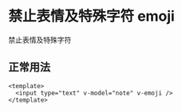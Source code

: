 # 禁止表情及特殊字符 emoji
禁止表情及特殊字符
## 正常用法
```vue
<template>
  <input type="text" v-model="note" v-emoji />
</template>
```
<template>
  <input type="text" v-model="note" v-emoji />
</template>
